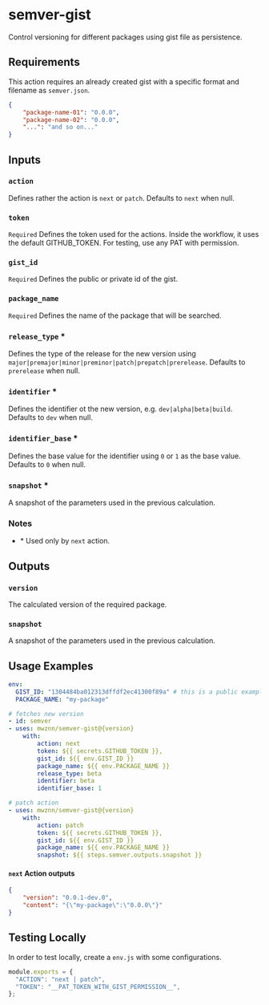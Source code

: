 # semver-gist
Control versioning for different packages using gist file as persistence.

## Requirements

This action requires an already created gist with a specific format and filename as `semver.json`.

```json
{
    "package-name-01": "0.0.0",
    "package-name-02": "0.0.0",
    "...": "and so on..."
}
```

## Inputs

### `action`
Defines rather the action is `next` or `patch`. Defaults to `next` when null.

### `token` 
`Required` Defines the token used for the actions. Inside the workflow, it uses the default GITHUB_TOKEN. For testing, use any PAT with permission.

### `gist_id`
`Required` Defines the public or private id of the gist.

### `package_name`
`Required` Defines the name of the package that will be searched.

### `release_type` *
Defines the type of the release for the new version using `major|premajor|minor|preminor|patch|prepatch|prerelease`. Defaults to `prerelease` when null.

### `identifier` *
Defines the identifier ot the new version, e.g. `dev|alpha|beta|build`. Defaults to `dev` when null.

### `identifier_base` *
Defines the base value for the identifier using `0` or `1` as the base value. Defaults to `0` when null.

### `snapshot` *
A snapshot of the parameters used in the previous calculation.

### Notes

- \* Used only by `next` action.
   
## Outputs

### `version`
The calculated version of the required package.

### `snapshot`
A snapshot of the parameters used in the previous calculation.

## Usage Examples

```yaml
env:
  GIST_ID: "1304484ba012313dffdf2ec41300f89a" # this is a public example
  PACKAGE_NAME: "my-package"

# fetches new version
- id: semver
- uses: mwznn/semver-gist@{version}
    with:
        action: next
        token: ${{ secrets.GITHUB_TOKEN }},
        gist_id: ${{ env.GIST_ID }}
        package_name: ${{ env.PACKAGE_NAME }}
        release_type: beta
        identifier: beta
        identifier_base: 1

# patch action
- uses: mwznn/semver-gist@{version}
    with:
        action: patch
        token: ${{ secrets.GITHUB_TOKEN }},
        gist_id: ${{ env.GIST_ID }}
        package_name: ${{ env.PACKAGE_NAME }}
        snapshot: ${{ steps.semver.outputs.snapshot }}
```

#### `next` Action outputs
```json
{
    "version": "0.0.1-dev.0",
    "content": "{\"my-package\":\"0.0.0\"}"
}
```

## Testing Locally

In order to test locally, create a `env.js` with some configurations.

```js
module.exports = {
  "ACTION": "next | patch",
  "TOKEN": "__PAT_TOKEN_WITH_GIST_PERMISSION__",
};
```